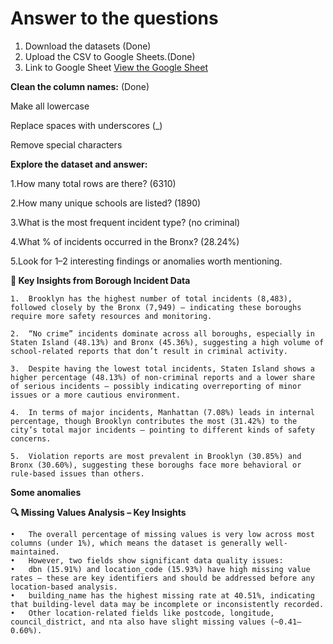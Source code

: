 # Answer to the questions

1. Download the datasets (Done) 
2. Upload the CSV to Google Sheets.(Done)
3. Link to Google Sheet [View the Google Sheet](https://docs.google.com/spreadsheets/d/1DIzcNSxlzB2cKDN7tTS8CgtEZqfhHjDEhnd593LALn4/edit?usp=sharing)

**Clean the column names:** (Done)

  Make all lowercase
  
  Replace spaces with underscores (_)
  
  Remove special characters
  
**Explore the dataset and answer:**

1.How many total rows are there? (6310)

2.How many unique schools are listed? (1890)

3.What is the most frequent incident type? (no criminal)

4.What % of incidents occurred in the Bronx? (28.24%)

5.Look for 1–2 interesting findings or anomalies worth mentioning.

**📌 Key Insights from Borough Incident Data**

	1.	Brooklyn has the highest number of total incidents (8,483), followed closely by the Bronx (7,949) — indicating these boroughs require more safety resources and monitoring.
 
	2.	“No crime” incidents dominate across all boroughs, especially in Staten Island (48.13%) and Bronx (45.36%), suggesting a high volume of school-related reports that don’t result in criminal activity.
 
	3.	Despite having the lowest total incidents, Staten Island shows a higher percentage (48.13%) of non-criminal reports and a lower share of serious incidents — possibly indicating overreporting of minor issues or a more cautious environment.
 
	4.	In terms of major incidents, Manhattan (7.08%) leads in internal percentage, though Brooklyn contributes the most (31.42%) to the city’s total major incidents — pointing to different kinds of safety concerns.
 
	5.	Violation reports are most prevalent in Brooklyn (30.85%) and Bronx (30.60%), suggesting these boroughs face more behavioral or rule-based issues than others.

**Some anomalies**

**🔍 Missing Values Analysis – Key Insights**

	•	The overall percentage of missing values is very low across most columns (under 1%), which means the dataset is generally well-maintained.
	•	However, two fields show significant data quality issues:
	•	dbn (15.91%) and location_code (15.93%) have high missing value rates — these are key identifiers and should be addressed before any location-based analysis.
	•	building_name has the highest missing rate at 40.51%, indicating that building-level data may be incomplete or inconsistently recorded.
	•	Other location-related fields like postcode, longitude, council_district, and nta also have slight missing values (~0.41–0.60%).

